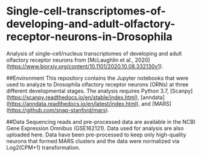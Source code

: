 # Single-cell-transcriptomes-of-developing-and-adult-olfactory-receptor-neurons-in-Drosophila
Analysis of single-cell/nucleus transcriptomes of developing and adult olfactory receptor neurons from [McLaughlin et al., 2020] (https://www.biorxiv.org/content/10.1101/2020.10.08.332130v1). 

##Environment
This repository contains the Jupyter notebooks that were used to analyze to Drosophila olfactory receptor neurons (ORNs) at three different developmental stages. The analysis requires Python 3.7, [Scanpy] (https://scanpy.readthedocs.io/en/stable/index.html), [anndata] (https://anndata.readthedocs.io/en/latest/index.html), and [MARS] (https://github.com/snap-stanford/mars).

##Data
Sequencing reads and pre-processed data are available in the NCBI Gene Expression Omnibus (GSE162121). Data used for analysis are also uploaded here. Data have been pre-processed to keep only high-quality neurons that formed MARS clusters and the data were normalized via Log2(CPM+1) transformation. 
